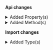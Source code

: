 **Api changes**

<details>
<summary>Added Property(s)</summary>

- added property `source` to type `EventBridgeDestination`
</details>


<details>
<summary>Added Method(s)</summary>

- added method `apiRoot.withProjectKey().productTailoring().head()`
</details>

**Import changes**

<details>
<summary>Added Type(s)</summary>

- added type `InvalidFieldsUpdateError`
- added type `NewMasterVariantAdditionNotAllowedError`
</details>

